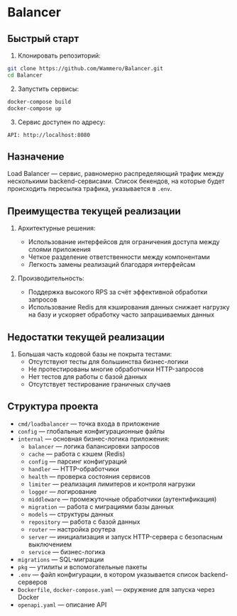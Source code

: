 # Balancer

## Быстрый старт

1. Клонировать репозиторий:
```bash
git clone https://github.com/Wammero/Balancer.git
cd Balancer
```

2. Запустить сервисы:
```bash
docker-compose build
docker-compose up
```  

3. Сервис доступен по адресу:
```
API: http://localhost:8080
```

## Назначение

Load Balancer — сервис, равномерно распределяющий трафик между несколькими backend-сервисами. Список бекендов, на которые будет происходить пересылка трафика, указывается в `.env`.

## Преимущества текущей реализации

1. Архитектурные решения:
   - Использование интерфейсов для ограничения доступа между слоями приложения
   - Четкое разделение ответственности между компонентами
   - Легкость замены реализаций благодаря интерфейсам

2. Производительность:
   - Поддержка высокого RPS за счёт эффективной обработки запросов
   - Использование Redis для кэширования данных снижает нагрузку на базу и ускоряет обработку часто запрашиваемых данных

## Недостатки текущей реализации

1. Большая часть кодовой базы не покрыта тестами:
   - Отсутствуют тесты для большинства бизнес-логики
   - Не протестированы многие обработчики HTTP-запросов
   - Нет тестов для работы с базой данных
   - Отсутствует тестирование граничных случаев

## Структура проекта

- `cmd/loadbalancer` — точка входа в приложение
- `config` — глобальные конфигурационные файлы
- `internal` — основная бизнес-логика приложения:
  - `balancer` — логика балансировки запросов
  - `cache` — работа с кэшем (Redis)
  - `config` — парсинг конфигураций
  - `handler` — HTTP-обработчики
  - `health` — проверка состояния сервисов
  - `limiter` — реализация лимитеров и контроля нагрузки
  - `logger` — логирование
  - `middleware` — промежуточные обработчики (аутентификация)
  - `migration` — работа с миграциями базы данных
  - `models` — структуры данных
  - `repository` — работа с базой данных
  - `router` — настройка роутера
  - `server` — инициализация и запуск HTTP-сервера с безопасным выключением
  - `service` — бизнес-логика
- `migrations` — SQL-миграции
- `pkg` — утилиты и вспомогательные пакеты
- `.env` — файл конфигурации, в котором указывается список backend-серверов
- `Dockerfile`, `docker-compose.yaml` — окружение для запуска через Docker
- `openapi.yaml` — описание API
